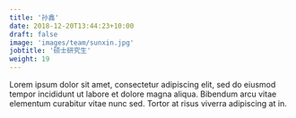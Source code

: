 ```yaml
---
title: '孙鑫'
date: 2018-12-20T13:44:23+10:00
draft: false
image: 'images/team/sunxin.jpg'
jobtitle: '硕士研究生'
weight: 19
---
```


Lorem ipsum dolor sit amet, consectetur adipiscing elit, sed do eiusmod tempor incididunt ut labore et dolore magna aliqua. Bibendum arcu vitae elementum curabitur vitae nunc sed. Tortor at risus viverra adipiscing at in.
